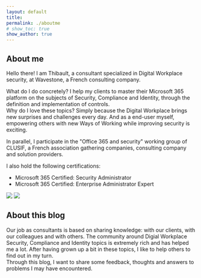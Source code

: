 ```yaml
---
layout: default
title:
permalink: ./aboutme
# show_toc: true
show_author: true
---
```


## About me

Hello there! I am Thibault, a consultant specialized in Digital Workplace security, at Wavestone, a French consulting company.

What do I do concretely? I help my clients to master their Microsoft 365 platform on the subjects of Security, Compliance and Identity, through the definition and implementation of controls.  
Why do I love these topics? Simply because the Digital Workplace brings new surprises and challenges every day. And as a end-user myself, empowering others with new Ways of Working while improving security is exciting. 

In parallel, I participate in the "Office 365 and security" working group of CLUSIF, a French association gathering companies, consulting company and solution providers.  

I also hold the following certifications: 
- Microsoft 365 Certified: Security Administrator
- Microsoft 365 Certified: Enterprise Administrator Expert

<img src="https://thijoubert.github.io/assets/img/site/M365Expert_200.png" > <img src="https://thijoubert.github.io/assets/img/site/M365Security_200.png" > 


## About this blog

Our job as consultants is based on sharing knowledge: with our clients, with our colleagues and with others. The community around Digial Workplace Security, Compliance and Identity topics is extremely rich and has helped me a lot. After having grown up a bit in these topics, I like to help others to find out in my turn.   
Through this blog, I want to share some feedback, thoughts and answers to problems I may have encountered. 

